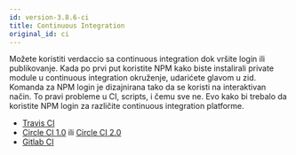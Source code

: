 ```yaml
---
id: version-3.8.6-ci
title: Continuous Integration
original_id: ci
---
```


Možete koristiti verdaccio sa continuous integration dok vršite login ili publikovanje. Kada po prvi put koristite NPM kako biste instalirali private module u continuous integration okruženje, udarićete glavom u zid. Komanda za NPM login je dizajnirana tako da se koristi na interaktivan način. To pravi probleme u CI, scripts, i čemu sve ne. Evo kako bi trebalo da koristite NPM login za različite continuous integration platforme.

- [Travis CI](https://remysharp.com/2015/10/26/using-travis-with-private-npm-deps)
- [Circle CI 1.0](https://circleci.com/docs/1.0/npm-login/) ili [Circle CI 2.0](https://circleci.com/docs/2.0/deployment-integrations/#npm)
- [Gitlab CI](https://www.exclamationlabs.com/blog/continuous-deployment-to-npm-using-gitlab-ci/)